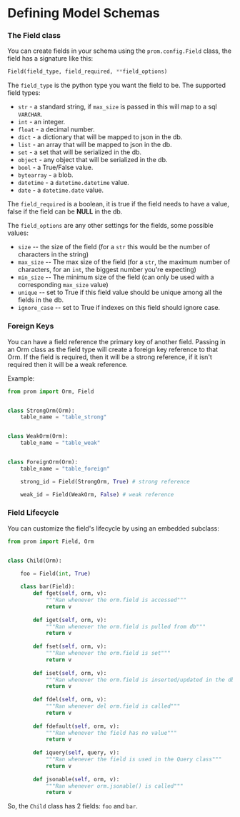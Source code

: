 # Defining Model Schemas

### The Field class

You can create fields in your schema using the `prom.config.Field` class, the field has a signature like this:

```python
Field(field_type, field_required, **field_options)
```

The `field_type` is the python type you want the field to be. The supported field types:

* `str` - a standard string, if `max_size` is passed in this will map to a sql `VARCHAR`.
* `int` - an integer.
* `float` - a decimal number.
* `dict` - a dictionary that will be mapped to json in the db.
* `list` - an array that will be mapped to json in the db.
* `set` - a set that will be serialized in the db.
* `object` - any object that will be serialized in the db.
* `bool` - a True/False value.
* `bytearray` - a blob.
* `datetime` - a `datetime.datetime` value.
* `date` - a `datetime.date` value.

The `field_required` is a boolean, it is true if the field needs to have a value, false if the field can be **NULL** in the db.

The `field_options` are any other settings for the fields, some possible values:

  * `size` -- the size of the field (for a `str` this would be the number of characters in the string)
  * `max_size` -- The max size of the field (for a `str`, the maximum number of characters, for an `int`, the biggest number you're expecting)
  * `min_size` -- The minimum size of the field (can only be used with a corresponding `max_size` value)
  * `unique` -- set to True if this field value should be unique among all the fields in the db.
  * `ignore_case` -- set to True if indexes on this field should ignore case.


### Foreign Keys

You can have a field reference the primary key of another field. Passing in an Orm class as the field type will create a foreign key reference to that Orm. If the field is required, then it will be a strong reference, if it isn't required then it will be a weak reference.

Example:

```python
from prom import Orm, Field


class StrongOrm(Orm):
    table_name = "table_strong"


class WeakOrm(Orm):
    table_name = "table_weak"


class ForeignOrm(Orm):
    table_name = "table_foreign"

    strong_id = Field(StrongOrm, True) # strong reference

    weak_id = Field(WeakOrm, False) # weak reference
```


### Field Lifecycle

You can customize the field's lifecycle by using an embedded subclass:

```python
from prom import Field, Orm


class Child(Orm):

    foo = Field(int, True)
    
    class bar(Field):
        def fget(self, orm, v):
            """Ran whenever the orm.field is accessed"""
            return v
        
        def iget(self, orm, v):
            """Ran whenever the orm.field is pulled from db"""
            return v
            
        def fset(self, orm, v):
            """Ran whenever the orm.field is set"""
            return v
            
        def iset(self, orm, v):
            """Ran whenever the orm.field is inserted/updated in the db"""
            return v
            
        def fdel(self, orm, v):
            """Ran whenever del orm.field is called"""
            return v
            
        def fdefault(self, orm, v):
            """Ran whenever the field has no value"""
            return v
        
        def iquery(self, query, v):
            """Ran whenever the field is used in the Query class"""
            return v
            
        def jsonable(self, orm, v):
            """Ran whenever orm.jsonable() is called"""
            return v   
```

So, the `Child` class has 2 fields: `foo` and `bar`.


